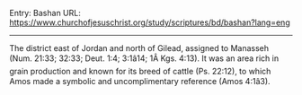 Entry: Bashan
URL: https://www.churchofjesuschrist.org/study/scriptures/bd/bashan?lang=eng

---

The district east of Jordan and north of Gilead, assigned to Manasseh (Num. 21:33; 32:33; Deut. 1:4; 3:1â14; 1Â Kgs. 4:13). It was an area rich in grain production and known for its breed of cattle (Ps. 22:12), to which Amos made a symbolic and uncomplimentary reference (Amos 4:1â3).
